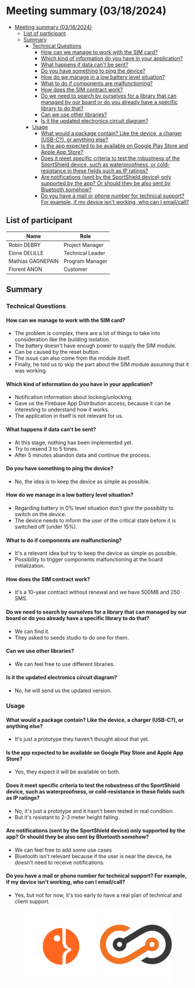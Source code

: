 # Meeting summary (03/18/2024)

- [Meeting summary (03/18/2024)](#meeting-summary-03182024)
  - [List of participant](#list-of-participant)
  - [Summary](#summary)
    - [Technical Questions](#technical-questions)
      - [How can we manage to work with the SIM card?](#how-can-we-manage-to-work-with-the-sim-card)
      - [Which kind of information do you have in your application?](#which-kind-of-information-do-you-have-in-your-application)
      - [What happens if data can't be sent?](#what-happens-if-data-cant-be-sent)
      - [Do you have something to ping the device?](#do-you-have-something-to-ping-the-device)
      - [How do we manage in a low battery level situation?](#how-do-we-manage-in-a-low-battery-level-situation)
      - [What to do if components are malfunctioning?](#what-to-do-if-components-are-malfunctioning)
      - [How does the SIM contract work?](#how-does-the-sim-contract-work)
      - [Do we need to search by ourselves for a library that can managed by our board or do you already have a specific library to do that?](#do-we-need-to-search-by-ourselves-for-a-library-that-can-managed-by-our-board-or-do-you-already-have-a-specific-library-to-do-that)
      - [Can we use other libraries?](#can-we-use-other-libraries)
      - [Is it the updated electronics circuit diagram?](#is-it-the-updated-electronics-circuit-diagram)
    - [Usage](#usage)
      - [What would a package contain? Like the device, a charger (USB-C?), or anything else?](#what-would-a-package-contain-like-the-device-a-charger-usb-c-or-anything-else)
      - [Is the app expected to be available on Google Play Store and Apple App Store?](#is-the-app-expected-to-be-available-on-google-play-store-and-apple-app-store)
      - [Does it meet specific criteria to test the robustness of the SportShield device, such as waterproofness, or cold-resistance in these fields such as IP ratings?](#does-it-meet-specific-criteria-to-test-the-robustness-of-the-sportshield-device-such-as-waterproofness-or-cold-resistance-in-these-fields-such-as-ip-ratings)
      - [Are notifications (sent by the SportShield device) only supported by the app? Or should they be also sent by Bluetooth somehow?](#are-notifications-sent-by-the-sportshield-device-only-supported-by-the-app-or-should-they-be-also-sent-by-bluetooth-somehow)
      - [Do you have a mail or phone number for technical support? For example, if my device isn't working, who can I email/call?](#do-you-have-a-mail-or-phone-number-for-technical-support-for-example-if-my-device-isnt-working-who-can-i-emailcall)

## List of participant

| Name              | Role             |
| ----------------- | ---------------- |
| Robin DEBRY       | Project Manager  |
| Elone DELILLE     | Technical Leader |
| Mathias GAGNEPAIN | Program Manager  |
| Florent ANON      | Customer         |

## Summary

### Technical Questions

#### How can we manage to work with the SIM card?

- The problem is complex, there are a lot of things to take into consideration like the building isolation.
- The battery doesn't have enough power to supply the SIM module.
- Can be caused by the reset button.
- The issue can also come from the module itself.
- Finally, he told us to skip the part about the SIM module assuming that it was working.

#### Which kind of information do you have in your application?

- Notification information about locking/unlocking.
- Gave us the Firebase App Distribution access, because it can be interesting to understand how it works.
- The application in itself is not relevant for us.

#### What happens if data can't be sent?

- At this stage, nothing has been implemented yet.
- Try to resend 3 to 5 times.
- After 5 minutes abandon data and continue the process.

#### Do you have something to ping the device?

- No, the idea is to keep the device as simple as possible.

#### How do we manage in a low battery level situation?

- Regarding battery in 0% level situation don't give the possiblity to switch on the device.
- The device needs to inform the user of the critical state before it is switched off (under 15%).

#### What to do if components are malfunctioning?

- It's a relevant idea but try to keep the device as simple as possible.
- Possibility to trigger components malfunctioning at the board initialization.

#### How does the SIM contract work?

- It's a 10-year contract without renewal and we have 500MB and 250 SMS.

#### Do we need to search by ourselves for a library that can managed by our board or do you already have a specific library to do that?

- We can find it.
- They asked to seeds studio to do one for them.

#### Can we use other libraries?

- We can feel free to use different libraries.

#### Is it the updated electronics circuit diagram?

- No, he will send us the updated version.

### Usage

#### What would a package contain? Like the device, a charger (USB-C?), or anything else?

- It's just a prototype they haven't thought about that yet.

#### Is the app expected to be available on Google Play Store and Apple App Store?

- Yes, they expect it will be available on both.

#### Does it meet specific criteria to test the robustness of the SportShield device, such as waterproofness, or cold-resistance in these fields such as IP ratings?

- No, it's just a prototype and it hasn't been tested in real condition.
- But it's resistant to 2-3 meter height falling.

#### Are notifications (sent by the SportShield device) only supported by the app? Or should they be also sent by Bluetooth somehow?

- We can feel free to add some use cases
- Bluetooth isn't relevant because if the user is near the device, he doesn't need to receive notifications.

#### Do you have a mail or phone number for technical support? For example, if my device isn't working, who can I email/call?

- Yes, but not for now, it's too early to have a real plan of technical and client support.

<div align="center">
  <a href="https://algosup.com"><img alt="ALGOSUP Logo" src="../Functional/Img/ALGOSUP-logo.png" style="max-height:200px"></a>
  <a href="https://www.corisinnovation.com/"><img alt="Coris Innovation Logo" src="../Functional/Img/Coris-innovation-logo.png" style="max-height:200px"></a>
</div>
